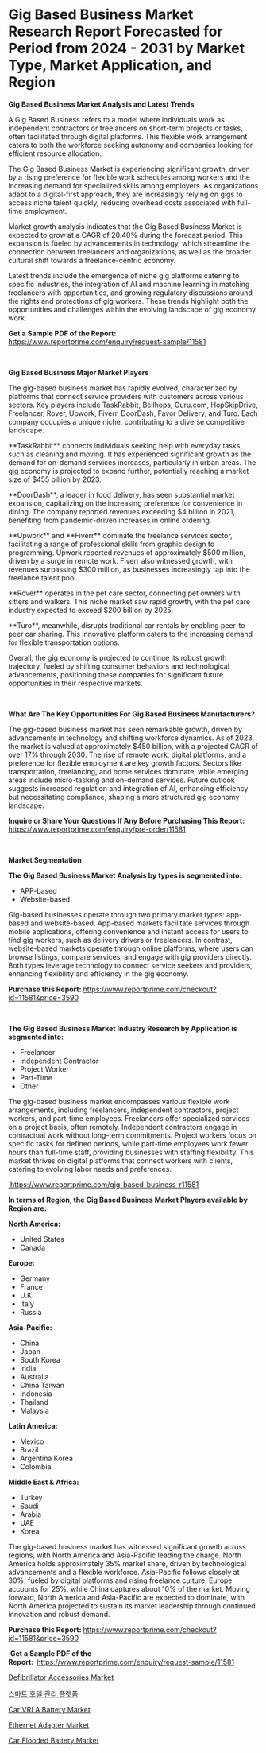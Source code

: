 <p><h1>Gig Based Business Market Research Report Forecasted for Period from 2024 -  2031 by Market Type, Market Application, and Region</h1></p><p><strong>Gig Based Business Market Analysis and Latest Trends</strong></p>
<p><p>A Gig Based Business refers to a model where individuals work as independent contractors or freelancers on short-term projects or tasks, often facilitated through digital platforms. This flexible work arrangement caters to both the workforce seeking autonomy and companies looking for efficient resource allocation. </p><p>The Gig Based Business Market is experiencing significant growth, driven by a rising preference for flexible work schedules among workers and the increasing demand for specialized skills among employers. As organizations adapt to a digital-first approach, they are increasingly relying on gigs to access niche talent quickly, reducing overhead costs associated with full-time employment.</p><p>Market growth analysis indicates that the Gig Based Business Market is expected to grow at a CAGR of 20.40% during the forecast period. This expansion is fueled by advancements in technology, which streamline the connection between freelancers and organizations, as well as the broader cultural shift towards a freelance-centric economy. </p><p>Latest trends include the emergence of niche gig platforms catering to specific industries, the integration of AI and machine learning in matching freelancers with opportunities, and growing regulatory discussions around the rights and protections of gig workers. These trends highlight both the opportunities and challenges within the evolving landscape of gig economy work.</p></p>
<p><strong>Get a Sample PDF of the Report:&nbsp;</strong> <a href="https://www.reportprime.com/enquiry/request-sample/11581">https://www.reportprime.com/enquiry/request-sample/11581</a></p>
<p>&nbsp;</p>
<p><strong>Gig Based Business Major Market Players</strong></p>
<p><p>The gig-based business market has rapidly evolved, characterized by platforms that connect service providers with customers across various sectors. Key players include TaskRabbit, Bellhops, Guru.com, HopSkipDrive, Freelancer, Rover, Upwork, Fiverr, DoorDash, Favor Delivery, and Turo. Each company occupies a unique niche, contributing to a diverse competitive landscape.</p><p>**TaskRabbit** connects individuals seeking help with everyday tasks, such as cleaning and moving. It has experienced significant growth as the demand for on-demand services increases, particularly in urban areas. The gig economy is projected to expand further, potentially reaching a market size of $455 billion by 2023.</p><p>**DoorDash**, a leader in food delivery, has seen substantial market expansion, capitalizing on the increasing preference for convenience in dining. The company reported revenues exceeding $4 billion in 2021, benefiting from pandemic-driven increases in online ordering.</p><p>**Upwork** and **Fiverr** dominate the freelance services sector, facilitating a range of professional skills from graphic design to programming. Upwork reported revenues of approximately $500 million, driven by a surge in remote work. Fiverr also witnessed growth, with revenues surpassing $300 million, as businesses increasingly tap into the freelance talent pool.</p><p>**Rover** operates in the pet care sector, connecting pet owners with sitters and walkers. This niche market saw rapid growth, with the pet care industry expected to exceed $200 billion by 2025.</p><p>**Turo**, meanwhile, disrupts traditional car rentals by enabling peer-to-peer car sharing. This innovative platform caters to the increasing demand for flexible transportation options.</p><p>Overall, the gig economy is projected to continue its robust growth trajectory, fueled by shifting consumer behaviors and technological advancements, positioning these companies for significant future opportunities in their respective markets.</p></p>
<p>&nbsp;</p>
<p><strong>What Are The Key Opportunities For Gig Based Business Manufacturers?</strong></p>
<p><p>The gig-based business market has seen remarkable growth, driven by advancements in technology and shifting workforce dynamics. As of 2023, the market is valued at approximately $450 billion, with a projected CAGR of over 17% through 2030. The rise of remote work, digital platforms, and a preference for flexible employment are key growth factors. Sectors like transportation, freelancing, and home services dominate, while emerging areas include micro-tasking and on-demand services. Future outlook suggests increased regulation and integration of AI, enhancing efficiency but necessitating compliance, shaping a more structured gig economy landscape.</p></p>
<p><strong>Inquire or Share Your Questions If Any Before Purchasing This Report:</strong> <a href="https://www.reportprime.com/enquiry/pre-order/11581">https://www.reportprime.com/enquiry/pre-order/11581</a></p>
<p>&nbsp;</p>
<p><strong>Market Segmentation</strong></p>
<p><strong>The Gig Based Business Market Analysis by types is segmented into:</strong></p>
<p><ul><li>APP-based</li><li>Website-based</li></ul></p>
<p><p>Gig-based businesses operate through two primary market types: app-based and website-based. App-based markets facilitate services through mobile applications, offering convenience and instant access for users to find gig workers, such as delivery drivers or freelancers. In contrast, website-based markets operate through online platforms, where users can browse listings, compare services, and engage with gig providers directly. Both types leverage technology to connect service seekers and providers, enhancing flexibility and efficiency in the gig economy.</p></p>
<p><strong>Purchase this Report:&nbsp;</strong><a href="https://www.reportprime.com/checkout?id=11581&price=3590">https://www.reportprime.com/checkout?id=11581&price=3590</a></p>
<p>&nbsp;</p>
<p><strong>The Gig Based Business Market Industry Research by Application is segmented into:</strong></p>
<p><ul><li>Freelancer</li><li>Independent Contractor</li><li>Project Worker</li><li>Part-Time</li><li>Other</li></ul></p>
<p><p>The gig-based business market encompasses various flexible work arrangements, including freelancers, independent contractors, project workers, and part-time employees. Freelancers offer specialized services on a project basis, often remotely. Independent contractors engage in contractual work without long-term commitments. Project workers focus on specific tasks for defined periods, while part-time employees work fewer hours than full-time staff, providing businesses with staffing flexibility. This market thrives on digital platforms that connect workers with clients, catering to evolving labor needs and preferences.</p></p>
<p><a href="https://www.reportprime.com/gig-based-business-r11581">&nbsp;https://www.reportprime.com/gig-based-business-r11581</a></p>
<p><strong>In terms of Region, the Gig Based Business Market Players available by Region are:</strong></p>
<p>
    <p> <strong> North America: </strong>
        <ul>
            <li>United States</li>
            <li>Canada</li>
        </ul>
        </p> 
    <p> <strong> Europe: </strong>
        <ul>
            <li>Germany</li>
            <li>France</li>
            <li>U.K.</li>
            <li>Italy</li>
            <li>Russia</li>
        </ul>
        </p> 
    <p> <strong> Asia-Pacific: </strong>
        <ul>
            <li>China</li>
            <li>Japan</li>
            <li>South Korea</li>
            <li>India</li>
            <li>Australia</li>
            <li>China Taiwan</li>
            <li>Indonesia</li>
            <li>Thailand</li>
            <li>Malaysia</li>
        </ul>
        </p> 
    <p> <strong> Latin America: </strong>
        <ul>
            <li>Mexico</li>
            <li>Brazil</li>
            <li>Argentina Korea</li>
            <li>Colombia</li>
        </ul>
        </p> 
    <p> <strong> Middle East & Africa: </strong>
        <ul>
            <li>Turkey</li>
            <li>Saudi</li>
            <li>Arabia</li>
            <li>UAE</li>
            <li>Korea</li>
        </ul>
    </p>
    </p>
<p><p>The gig-based business market has witnessed significant growth across regions, with North America and Asia-Pacific leading the charge. North America holds approximately 35% market share, driven by technological advancements and a flexible workforce. Asia-Pacific follows closely at 30%, fueled by digital platforms and rising freelance culture. Europe accounts for 25%, while China captures about 10% of the market. Moving forward, North America and Asia-Pacific are expected to dominate, with North America projected to sustain its market leadership through continued innovation and robust demand.</p></p>
<p><strong>Purchase this Report: </strong><a href="https://www.reportprime.com/checkout?id=11581&price=3590">https://www.reportprime.com/checkout?id=11581&price=3590</a></p>
<p>&nbsp;<strong>Get a Sample PDF of the Report:&nbsp;&nbsp;</strong><a href="https://www.reportprime.com/enquiry/request-sample/11581">https://www.reportprime.com/enquiry/request-sample/11581</a></p>
<p><strong></strong></p>
<p><p><a href="https://www.linkedin.com/pulse/driving-factors-behind-defibrillator-accessories-market-trends-hvlpe?trackingId=4DjOysHaTKqOMf8oRvci7Q%3D%3D">Defibrillator Accessories Market</a></p><p><a href="https://medium.com/@chongespinoza76/%EC%8A%A4%EB%A7%88%ED%8A%B8-%ED%98%B8%ED%85%94-%EA%B4%80%EB%A6%AC-%ED%94%8C%EB%9E%AB%ED%8F%BC-%EC%8B%9C%EC%9E%A5-%ED%95%84%EC%88%98-%EC%9A%94%EC%86%8C-%EC%A3%BC%EC%9A%94-%EC%8B%9C%EC%9E%A5-%EC%B0%B8%EC%97%AC%EC%9E%90-%EC%88%98%EC%9A%94-%EB%8F%99%EC%9D%B8-2024%EB%85%84%EB%B6%80%ED%84%B0-2031%EB%85%84%EA%B9%8C%EC%A7%80%EC%9D%98-roi-%EC%9E%A0%EC%9E%AC%EB%A0%A5-%EC%A0%84%EB%A7%9D-c974b79ef4b1">스마트 호텔 관리 플랫폼</a></p><p><a href="https://issuu.com/reportprime-2/docs/car-vrla-battery-market-size-2030.p_be415172522932">Car VRLA Battery Market</a></p><p><a href="https://medium.com/@chellamarie1961/the-ethernet-adapter-market-has-grown-significantly-as-a-result-of-several-important-causes-a472f3faaa6c">Ethernet Adapter Market</a></p><p><a href="https://issuu.com/reportprime-2/docs/car-flooded-battery-market-size-203_36b7bd38a7019a">Car Flooded Battery Market</a></p></p>